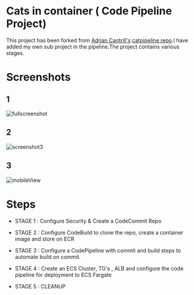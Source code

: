 # Cats in container ( Code Pipeline Project)

This project has been forked from
[Adrian Cantrill's](https://github.com/acantril) [catpipeline repo](https://github.com/acantril/learn-cantrill-io-labs/tree/master/aws-codepipeline-catpipeline).I have added my own sub project in the pipeline.The project contains various stages.

# Screenshots

## 1

![fullscreenshot](https://github.com/cbetz/flutter-vision/assets/34231063/c5cb1f05-2365-4bd7-92c3-1b2af700a474)

## 2

![screenshot3](https://github.com/cbetz/flutter-vision/assets/34231063/4f52c89a-a6c3-4580-800f-d56f04d44df3)

## 3

![mobileView](https://github.com/cbetz/flutter-vision/assets/34231063/b9ae5102-7593-403c-a11a-d71bf05c44d6)

# Steps

- STAGE 1 : Configure Security & Create a CodeCommit Repo

- STAGE 2 : Configure CodeBuild to clone the repo, create a container image and store on ECR

- STAGE 3 : Configure a CodePipeline with commit and build steps to automate build on commit.

- STAGE 4 : Create an ECS Cluster, TG's , ALB and configure the code pipeline for deployment to ECS Fargate

- STAGE 5 : CLEANUP
